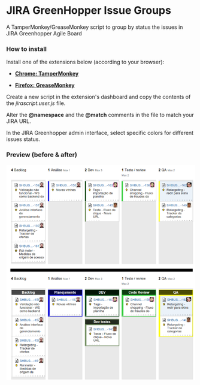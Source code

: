 # JIRA GreenHopper Issue Groups

A TamperMonkey/GreaseMonkey script to group by status the issues in JIRA Greenhopper Agile Board

### How to install

Install one of the extensions below (according to your browser):

* [**Chrome: TamperMonkey**](https://chrome.google.com/webstore/detail/tampermonkey/dhdgffkkebhmkfjojejmpbldmpobfkfo?hl=en)

* [**Firefox:  GreaseMonkey**](https://addons.mozilla.org/en-US/firefox/addon/greasemonkey/)

Create a new script in the extension's dashboard and copy the contents of the *jirascript.user.js* file.

Alter the **@namespace** and the **@match** comments in the file to match your JIRA URL.

In the JIRA Greenhopper admin interface, select specific colors for different issues status.

### Preview (before & after)

![Preview](https://raw.githubusercontent.com/hacktoon/JIRAIssueGroups/master/jirascript.png)